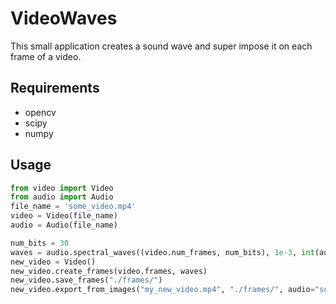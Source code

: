 # VideoWaves

This small application creates a sound wave and super impose it on each frame of a video.

## Requirements

- opencv
- scipy
- numpy

## Usage

```python
from video import Video
from audio import Audio
file_name = 'some_video.mp4'
video = Video(file_name)
audio = Audio(file_name)

num_bits = 30
waves = audio.spectral_waves((video.num_frames, num_bits), 1e-3, int(audio.samplerate/video.fps)).transpose()
new_video = Video()
new_video.create_frames(video.frames, waves)
new_video.save_frames("./frames/")
new_video.export_from_images("my_new_video.mp4", "./frames/", audio="some_audio.wav")
```
